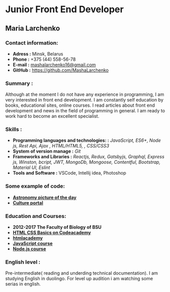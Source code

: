 # Junior Front End Developer 
  
## __Maria Larchenko__  

### Contact information:  
 * __Adress :__ Minsk, Belarus
 * __Phone :__ +375 (44) 558-56-78  
 * __E-mail :__ mashalarchenko16@gmail.com
 * __GitHub :__ https://github.com/MashaLarchenko
 
### Summary :  
 Although at the moment I do not have any experience in programming, I am very interested in front end development. 
 I am constantly self education by books, educational sites, online courses. I read articles about front end development
 and news in the field of programming in general. I am ready to work hard to become an excellent specialist.


### Skills :  
 * __Programming languages and technologies: :__ _JavaScript, ES6+, Node js, Rest Api, Ajax , HTML/HTML5, , CSS/CSS3_ 
 * __System of version manage :__ _Git_
 * __Frameworks and Libraries :__ _Reactjs, Redux, Gatsbyjs, Graphql, Express js, Winston, bcript, JWT, MongoDb, Mongoose, Contentful, Bootstrap, Material UI, Eslint_
 * __Tools and Software :__ VSCode, Intellij idea, Photoshop
 
### Some example of code: 
 * __[Astronomy picture of the day](https://mashalarchenko.github.io/test_nasa_pic_app/)__ 
 * __[Culture portal ](https://directorsofbelarus.netlify.com/)__
 
### Education and Courses:
 * __2012-2017  The Faculty of Biology of BSU__
 * __[HTML CSS Basics on Codeacademy](https://www.codecademy.com/users/MariaLarchenko/achievements)__
 * __[htmlacademy](https://htmlacademy.ru/profile/id538487/achievements)__
 * __[JavaScript course](https://app.rs.school/certificate/jd617k5f)__
 * __[Node.js course](https://app.rs.school/certificate/34zq8279)__
 
### English level :
 Pre-intermediate( reading and underding technical documentation).  I am studying English in duolingo. For level up audition i am watching some serias in english.
 
 
